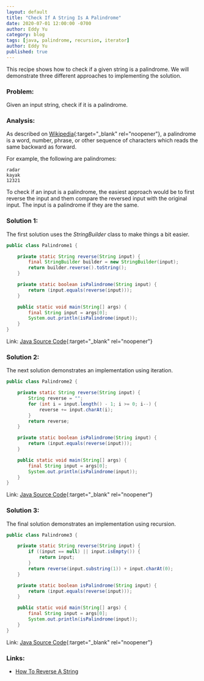 ```yaml
---
layout: default
title: "Check If A String Is A Palindrome"
date: 2020-07-01 12:00:00 -0700
author: Eddy Yu
category: blog
tags: [java, palindrome, recursion, iterator]
author: Eddy Yu
published: true
---
```


This recipe shows how to check if a given string is a palindrome. We will
demonstrate three different approaches to implementing the solution.

### Problem:
Given an input string, check if it is a palindrome.

### Analysis:
As described on [Wikipedia](https://en.wikipedia.org/wiki/Palindrome){:target="_blank" rel="noopener"}, 
a palindrome is a word, number, phrase, or other sequence of characters which 
reads the same backward as forward.

For example, the following are palindromes:
```
radar
kayak
12321
```
To check if an input is a palindrome, the easiest approach would be to first 
reverse the input and them compare the reversed input with the original input. 
The input is a palindrome if they are the same.

### Solution 1:
The first solution uses the _StringBuilder_ class to make things a bit easier.
```java
public class Palindrome1 {

    private static String reverse(String input) {
        final StringBuilder builder = new StringBuilder(input);
        return builder.reverse().toString();
    }

    private static boolean isPalindrome(String input) {
        return (input.equals(reverse(input)));
    }

    public static void main(String[] args) {
        final String input = args[0];
        System.out.println(isPalindrome(input));
    }
}
``` 
Link: [Java Source Code](https://github.com/eddycyu/learnbyexample/blob/master/src/main/java/dev/eddycyu/palindrome/Palindrome1.java){:target="_blank" rel="noopener"}

### Solution 2:
The next solution demonstrates an implementation using iteration.
```java
public class Palindrome2 {

    private static String reverse(String input) {
        String reverse = "";
        for (int i = input.length() - 1; i >= 0; i--) {
            reverse += input.charAt(i);
        }
        return reverse;
    }

    private static boolean isPalindrome(String input) {
        return (input.equals(reverse(input)));
    }

    public static void main(String[] args) {
        final String input = args[0];
        System.out.println(isPalindrome(input));
    }
}
``` 
Link: [Java Source Code](https://github.com/eddycyu/learnbyexample/blob/master/src/main/java/dev/eddycyu/palindrome/Palindrome2.java){:target="_blank" rel="noopener"}

### Solution 3:
The final solution demonstrates an implementation using recursion.
```java
public class Palindrome3 {

    private static String reverse(String input) {
        if ((input == null) || input.isEmpty()) {
            return input;
        }
        return reverse(input.substring(1)) + input.charAt(0);
    }

    private static boolean isPalindrome(String input) {
        return (input.equals(reverse(input)));
    }

    public static void main(String[] args) {
        final String input = args[0];
        System.out.println(isPalindrome(input));
    }
}
```
Link: [Java Source Code](https://github.com/eddycyu/learnbyexample/blob/master/src/main/java/dev/eddycyu/palindrome/Palindrome3.java){:target="_blank" rel="noopener"}

### Links:
* [How To Reverse A String](/blog/how-to-reverse-a-string)
